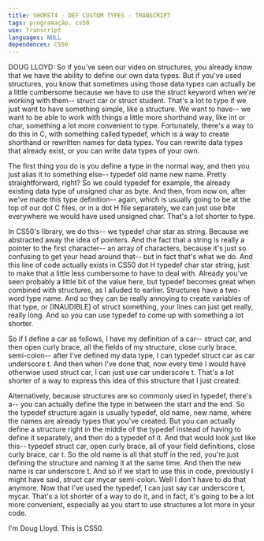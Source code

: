 ```yaml
---
title: SHORST4 - DEF CUSTOM TYPES - TRANSCRIPT
tags: programação, cs50
use: Transcript
languages: NULL
dependences: CS50
---
```


DOUG LLOYD: So if you've seen our video on structures, you already know that we have the ability to define our own data types. But if you've used structures, you know that sometimes using those data types can actually be a little cumbersome because we have to use the struct keyword when we're working with them-- struct car or struct student. That's a lot to type if we just want to have something simple, like a structure. We want to have-- we want to be able to work with things a little more shorthand way, like int or char, something a lot more convenient to type. Fortunately, there's a way to do this in C, with something called typedef, which is a way to create shorthand or rewritten names for data types. You can rewrite data types that already exist, or you can write data types of your own. 

The first thing you do is you define a type in the normal way, and then you just alias it to something else-- typedef old name new name. Pretty straightforward, right? So we could typedef for example, the already existing data type of unsigned char as byte. And then, from now on, after we've made this type definition-- again, which is usually going to be at the top of our dot C files, or in a dot H file separately, we can just use bite everywhere we would have used unsigned char. That's a lot shorter to type. 

In CS50's library, we do this-- we typedef char star as string. Because we abstracted away the idea of pointers. And the fact that a string is really a pointer to the first character-- an array of characters, because it's just so confusing to get your head around that-- but in fact that's what we do. And this line of code actually exists in CS50 dot H typedef char star string, just to make that a little less cumbersome to have to deal with. Already you've seen probably a little bit of the value here, but typedef becomes great when combined with structures, as I alluded to earlier. Structures have a two-word type name. And so they can be really annoying to create variables of that type, or [INAUDIBLE] of struct something, your lines can just get really, really long. And so you can use typedef to come up with something a lot shorter. 

So if I define a car as follows, I have my definition of a car-- struct car, and then open curly brace, all the fields of my structure, close curly brace, semi-colon-- after I've defined my data type, I can typedef struct car as car underscore t. And then when I've done that, now every time I would have otherwise used struct car, I can just use car underscore t. That's a lot shorter of a way to express this idea of this structure that I just created. 

Alternatively, because structures are so commonly used in typedef, there's a-- you can actually define the type in between the start and the end. So the typedef structure again is usually typedef, old name, new name, where the names are already types that you've created. But you can actually define a structure right in the middle of the typedef instead of having to define it separately, and then do a typedef of it. And that would look just like this-- typedef struct car, open curly brace, all of your field definitions, close curly brace, car t. So the old name is all that stuff in the red, you're just defining the structure and naming it at the same time. And then the new name is car underscore t. And so if we start to use this in code, previously I might have said, struct car mycar semi-colon. Well I don't have to do that anymore. Now that I've used the typedef, I can just say car underscore t, mycar. That's a lot shorter of a way to do it, and in fact, it's going to be a lot more convenient, especially as you start to use structures a lot more in your code. 

I'm Doug Lloyd. This is CS50. 